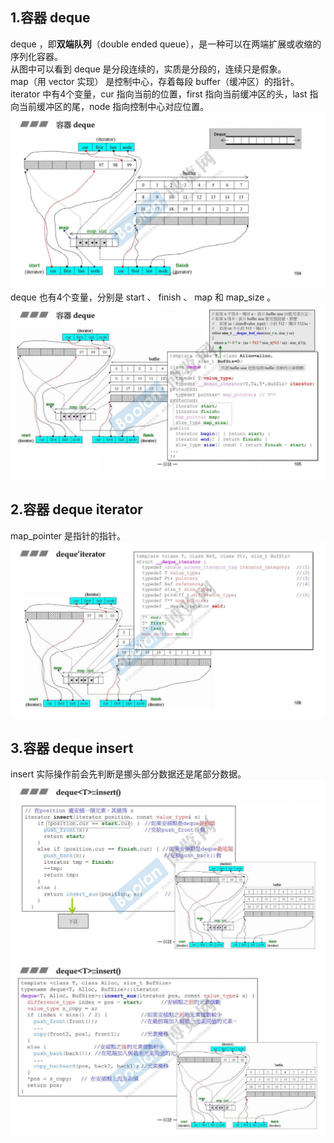 ## 1.容器 deque
deque ，即**双端队列**（double ended queue），是一种可以在两端扩展或收缩的序列化容器。  
从图中可以看到 deque 是分段连续的，实质是分段的，连续只是假象。  
map（用 vector 实现） 是控制中心，存着每段 buffer（缓冲区）的指针。  
iterator 中有4个变量，cur 指向当前的位置，first 指向当前缓冲区的头，last 指向当前缓冲区的尾，node 指向控制中心对应位置。  
![](attachments/18.1.1deque、queue和stack深度探索（上）.jpg)
deque 也有4个变量，分别是 start 、 finish 、 map 和 map_size 。
![](attachments/18.1.2deque、queue和stack深度探索（上）.jpg)
  
## 2.容器 deque iterator
map_pointer 是指针的指针。
![](attachments/18.1.3deque、queue和stack深度探索（上）.jpg)
  
## 3.容器 deque insert
insert 实际操作前会先判断是挪头部分数据还是尾部分数据。
![](attachments/18.1.4deque、queue和stack深度探索（上）.jpg)
![](attachments/18.1.5deque、queue和stack深度探索（上）.jpg)